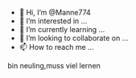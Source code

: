 - 👋 Hi, I’m @Manne774
- 👀 I’m interested in ...
- 🌱 I’m currently learning ...
- 💞️ I’m looking to collaborate on ...
- 📫 How to reach me ...

<!---
Manne774/Manne774 is a ✨ special ✨ repository because its `README.md` (this file) appears on your GitHub profile.
You can click the Preview link to take a look at your changes.
--->bin neuling,muss viel lernen
